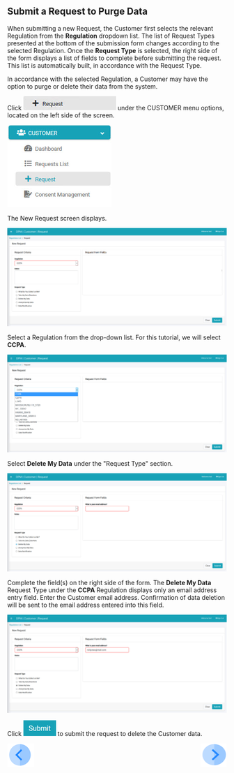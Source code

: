 ## Submit a Request to Purge Data

When submitting a new Request, the Customer first selects the relevant Regulation from the **Regulation** dropdown list. The list of Request Types presented at the bottom of the submission form changes according to the selected Regulation. Once the **Request Type** is selected, the right side of the form displays a list of fields to complete before submitting the request. This list is automatically built, in accordance with the Request Type.

In accordance with the selected Regulation, a Customer may have the option to purge or delete their data from the system.

Click ![image](../images/Customer_Request.jpg) under the CUSTOMER menu options, located on the left side of the screen. 

![image](../images/Customer_Request_LeftPanel.jpg)     

The New Request screen displays.

![image](../images/Customer_Request_Landing.jpg)

Select a Regulation from the drop-down list. For this tutorial, we will select **CCPA**.

![image](../images/06_3_Purging_DeleteMyData_Reg.jpg)  

Select **Delete My Data** under the "Request Type" section.

![image](../images/06_5_Purging_DeleteMyData_Req2.jpg)

Complete the field(s) on the right side of the form. The **Delete My Data** Request Type under the **CCPA** Regulation displays only an email address entry field. Enter the Customer email address. Confirmation of data deletion will be sent to the email address entered into this field. 

![image](../images/06_7_Purging_DeleteMyData_Req4.jpg)     

Click ![image](../images/06_ICON_Submit.jpg) to submit the request to delete the Customer data.



[![Previous](../images/Previous.png)]( 03_02_Purging_Login.md)[<img align="right" width="60" height="54" src="../images/Next.png">](03_04_Purging_Ensure_Marked_Complete.md)
